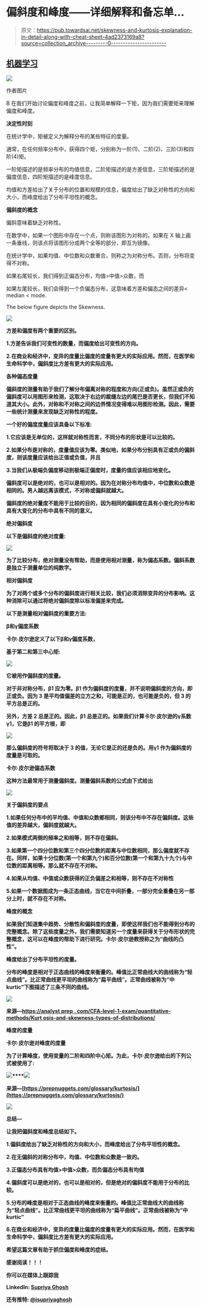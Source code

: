 # 偏斜度和峰度——详细解释和备忘单…

> 原文：<https://pub.towardsai.net/skewness-and-kurtosis-explanation-in-detail-along-with-cheat-sheet-4ad2373169a8?source=collection_archive---------0----------------------->

## [机器学习](https://towardsai.net/p/category/machine-learning)

![](img/72a1365ae65a7d9ec76cc625f87c4682.png)

作者图片

B 在我们开始讨论偏度和峰度之前，让我简单解释一下矩，因为我们需要矩来理解偏度和峰度。

**决定性时刻**

在统计学中，矩被定义为解释分布的某些特征的度量。

通常，在任何频率分布中，获得四个矩，分别称为一阶(1)、二阶(2)、三阶(3)和四阶(4)矩。

一阶矩描述的是频率分布的均值信息，二阶矩描述的是方差信息，三阶矩描述的是偏度信息，四阶矩描述的是峰度信息。

均值和方差给出了关于分布的位置和规模的信息，偏度给出了缺乏对称性的方向和大小，而峰度给出了分布平坦性的概念。

**偏斜度的概念**

偏斜意味着缺乏对称性。

在数学中，如果一个图形中存在一个点，则称该图形为对称的。如果在 X 轴上画一条垂线，则该点将该图形分成两个全等的部分，即互为镜像。

在统计学中，如果均值、中位数和众数重合，则称之为对称分布。否则，分布将变得不对称。

如果右尾较长，我们得到正偏态分布，均值>中值>众数，而

如果左尾较长，我们会得到一个负偏态分布，这意味着方差和偏态之间的差异< median < mode.

The below figure depicts the Skewness.

![](img/4166d45277bc52b9da7487cc8895a882.png)

**方差和偏度有两个重要的区别。**

**1.方差告诉我们可变性的数量，而偏度给出可变性的方向。**

**2.在商业和经济中，变异的度量比偏度的度量有更大的实际应用。然而，在医学和生命科学中，偏斜度比方差有更大的实际应用。**

****各种偏态度量****

**偏斜度的测量有助于我们了解分布偏离对称的程度和方向(正或负)。虽然正或负的偏斜度可以用图形来检测，这取决于右边的裁缝左边的尾巴是否更长，但我们不知道其大小。此外，对称和不对称之间的边界情况变得难以用图形检测。因此，需要一些统计测量来发现缺乏对称性的程度。**

****一个好的偏度度量应该具备以下标准:****

**1.它应该是无单位的，这样就对称性而言，不同分布的形状是可以比较的。**

**2.如果分布是对称的，度量值应该为零。类似地，如果分布分别具有正或负的偏斜度，则该度量应该给出正值或负值，并且**

**3.当我们从极端负偏度移动到极端正偏度时，度量的值应该相应地变化。**

**偏斜度可以是绝对的，也可以是相对的。因为在对称分布均值中，中位数和众数是相同的。男人越远离该模式，不对称或偏斜就越大。**

**偏斜度的绝对量度不能用于比较的目的，因为相同的偏斜度在具有小变化的分布和具有大变化的分布中具有不同的意义。**

****绝对偏斜度****

**以下是偏斜度的绝对度量:**

**![](img/b4fd288ff4c0438e7b46d31cd0c98af5.png)**

**为了比较分布，绝对测量没有帮助，而是使用相对测量，称为偏态系数。偏斜系数是独立于测量单位的纯数字。**

****相对偏斜度****

**为了对两个或多个分布的偏斜度进行相关比较，我们必须消除变异的分布影响。这种消除可以通过将绝对偏斜度除以标准偏差来完成。**

**以下是测量相对偏斜度的重要方法:**

****β和γ偏度系数****

**卡尔·皮尔逊定义了以下β和γ偏度系数，**

**基于第二和第三中心矩:**

**![](img/3c57a301da546f055a53b591d03703b8.png)**

**它被用作偏斜度的度量。**

**对于非对称分布，β1 应为零。β1 作为偏斜度的度量，并不说明偏斜度的方向，即正或负。因为 3 是平均值偏差的立方之和，可能是正的，也可能是负的，但 3 的平方总是正的。**

**另外，方差 2 总是正的。因此，β1 总是正的。如果我们计算卡尔·皮尔逊的γ系数γ1，它是β1 的平方根，即**

**![](img/3f64376106d4908e4f31ee8238711ee1.png)**

**那么偏斜度的符号将取决于 3 的值，无论它是正的还是负的。用γ1 作为偏斜度的度量是可取的。**

****卡尔·皮尔逊偏态系数****

**这种方法最常用于测量偏斜度。测量偏斜系数的公式由下式给出**

**![](img/60d22deaaa67a7dd9bbec5b64e1f8020.png)**

****关于偏斜度的要点****

**1.如果任何分布中的平均值、中值和众数都相同，则该分布中不存在偏斜度。这些值的差异越大，偏斜度就越大。**

**2.如果模式两侧的频率之和相等，则不存在偏斜。**

**3.如果第一个四分位数和第三个四分位数的距离与中位数相同，那么偏度就不存在。同样，如果十分位数(第一个和第九个)和百分位数(第一个和第九十九个)与中位数的距离相等。那么就不存在不对称。**

**4.如果从均值、中值或众数获得的正负偏差之和相等，则不存在不对称性**

**5.如果一个数据图成为一条正态曲线，当它在中间折叠，一部分完全重叠在另一部分上时，就不存在不对称。**

****峰度的概念****

**如果我们知道集中趋势、分散性和偏斜度的度量，即使这样我们也不能得到分布的完整概念。除了这些度量之外，我们需要知道另一个度量来获得关于分布形状的完整概念，这可以在峰度的帮助下进行研究。卡尔·皮尔逊教授称之为“曲线的凸性”。**

**峰度给出了分布平坦性的度量。**

**分布的峰度是相对于正态曲线的峰度来衡量的。峰值比正常曲线大的曲线称为“轻点曲线”。比正常曲线更平坦的曲线称为“扁平曲线”。正常曲线被称为“中 kurtic”下图描述了三条不同的曲线。**

**![](img/b2c604b46f8ee95ed8a68419fcebf3ec.png)**

**来源—[https://analyst prep . com/CFA-level-1-exam/quantitative-methods/Kurt osis-and-skewness-types-of-distributions/](https://analystprep.com/cfa-level-1-exam/quantitative-methods/kurtosis-and-skewness-types-of-distributions/)**

****峰度的度量****

****卡尔·皮尔逊对峰度的度量****

**为了计算峰度，使用变量的二阶和四阶中心矩。为此，卡尔·皮尔逊给出的下列公式被使用了:**

**![](img/bbd41c9ad2778d76be9805d993fd5eb5.png)****![](img/120feca5b8e84f06fb061c79118877bf.png)**

**来源—[https://prepnuggets.com/glossary/kurtosis/](https://prepnuggets.com/glossary/kurtosis/)**

**![](img/c0a9bde3a4a3442ffdf2bf43417850b1.png)**

****总结—****

**让我把偏斜度和峰度总结如下。**

**1.偏斜度给出了缺乏对称性的方向和大小，而峰度给出了分布平坦性的概念。**

**2.在无偏斜的对称分布中，均值、中位数和众数是一致的。**

**3.正偏态分布具有均值>中值>众数，而负偏态分布具有均值**

**4.偏斜度可以是绝对的，也可以是相对的，但是绝对的偏斜度不能用于分布的比较。**

**5.分布的峰度是相对于正态曲线的峰度来衡量的。峰值比正常曲线大的曲线称为“轻点曲线”。比正常曲线更平坦的曲线称为“扁平曲线”。正常曲线被称为“中 kurtic”**

**6.在商业和经济中，变异的度量比偏度的度量有更大的实际应用。然而，在医学和生命科学中，偏斜度比方差有更大的实际应用。**

**希望这篇文章有助于抓住偏度和峰度的症结。**

**感谢阅读！！！**

**你可以在媒体上跟踪我**

**LinkedIn: [Supriya Ghosh](https://www.linkedin.com/in/supriya-ghosh)**

**还有推特: [@isupriyaghosh](https://twitter.com/isupriyaghosh)**